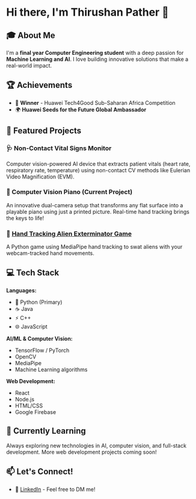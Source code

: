 # Hi there, I'm Thirushan Pather 👋

## 🎓 About Me
I'm a **final year Computer Engineering student** with a deep passion for **Machine Learning and AI**. I love building innovative solutions that make a real-world impact.

## 🏆 Achievements
- 🥇 **Winner** - Huawei Tech4Good Sub-Saharan Africa Competition
- 🌍 **Huawei Seeds for the Future Global Ambassador**

## 🚀 Featured Projects

### 🩺 Non-Contact Vital Signs Monitor
Computer vision-powered AI device that extracts patient vitals (heart rate, respiratory rate, temperature) using non-contact CV methods like Eulerian Video Magnification (EVM).

### 🎹 Computer Vision Piano (Current Project)
An innovative dual-camera setup that transforms any flat surface into a playable piano using just a printed picture. Real-time hand tracking brings the keys to life!

### 👾 [Hand Tracking Alien Exterminator Game](https://github.com/ThirushanPather/Hand-Tracking-Alien-Exterminator-Game)
A Python game using MediaPipe hand tracking to swat aliens with your webcam-tracked hand movements.

## 💻 Tech Stack

**Languages:**
- 🐍 Python (Primary)
- ☕ Java
- ⚡ C++
- 🌐 JavaScript

**AI/ML & Computer Vision:**
- TensorFlow / PyTorch
- OpenCV
- MediaPipe
- Machine Learning algorithms

**Web Development:**
- React
- Node.js
- HTML/CSS
- Google Firebase

## 🌱 Currently Learning
Always exploring new technologies in AI, computer vision, and full-stack development. More web development projects coming soon!

## 📫 Let's Connect!
- 💼 [LinkedIn](https://www.linkedin.com/in/thirushan-pather) - Feel free to DM me!
